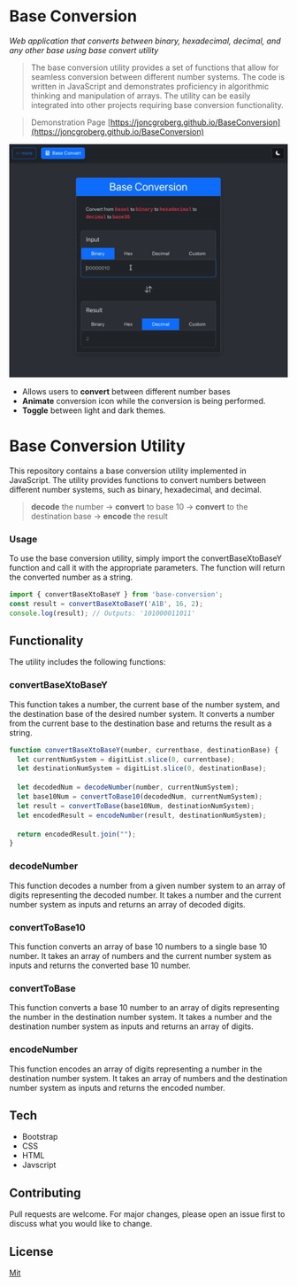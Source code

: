 # Base Conversion
*Web application that converts between binary, hexadecimal, decimal, and any other base using base convert utility*

> The base conversion utility provides a set of functions that allow for seamless conversion between different number systems. The code is written in JavaScript and demonstrates proficiency in algorithmic thinking and manipulation of arrays. The utility can be easily integrated into other projects requiring base conversion functionality.

> Demonstration Page [https://joncgroberg.github.io/BaseConversion](https://joncgroberg.github.io/BaseConversion)

<p align="center">
<img src="screenshots/main.gif">
</p>

- Allows users to **convert** between different number bases
- **Animate** conversion icon while the conversion is being performed.
- **Toggle** between light and dark themes.


# Base Conversion Utility
This repository contains a base conversion utility implemented in JavaScript. The utility provides functions to convert numbers between different number systems, such as binary, hexadecimal, and decimal.
> **decode** the number -> **convert**  to base 10 -> **convert**  to the destination base -> **encode** the result

### Usage
To use the base conversion utility, simply import the convertBaseXtoBaseY function and call it with the appropriate parameters. The function will return the converted number as a string.

```javascript
import { convertBaseXtoBaseY } from 'base-conversion';
const result = convertBaseXtoBaseY('A1B', 16, 2);
console.log(result); // Outputs: '101000011011'
```

## Functionality
The utility includes the following functions:

### convertBaseXtoBaseY
This function takes a number, the current base of the number system, and the destination base of the desired number system. It converts a number from the current base to the destination base and returns the result as a string.
```javascript
function convertBaseXtoBaseY(number, currentbase, destinationBase) {
  let currentNumSystem = digitList.slice(0, currentbase);
  let destinationNumSystem = digitList.slice(0, destinationBase);

  let decodedNum = decodeNumber(number, currentNumSystem);
  let base10Num = convertToBase10(decodedNum, currentNumSystem);
  let result = convertToBase(base10Num, destinationNumSystem);
  let encodedResult = encodeNumber(result, destinationNumSystem);

  return encodedResult.join("");
}
```

### decodeNumber
This function decodes a number from a given number system to an array of digits representing the decoded number. It takes a number and the current number system as inputs and returns an array of decoded digits.

### convertToBase10
This function converts an array of base 10 numbers to a single base 10 number. It takes an array of numbers and the current number system as inputs and returns the converted base 10 number.

### convertToBase
This function converts a base 10 number to an array of digits representing the number in the destination number system. It takes a number and the destination number system as inputs and returns an array of digits.

### encodeNumber
This function encodes an array of digits representing a number in the destination number system. It takes an array of numbers and the destination number system as inputs and returns the encoded number.


## Tech

- Bootstrap
- CSS
- HTML
- Javscript
  
## Contributing

Pull requests are welcome. For major changes, please open an issue first to discuss what you would like to change.

## License

[Mit](https://choosealicense.com/licenses/mit/)
